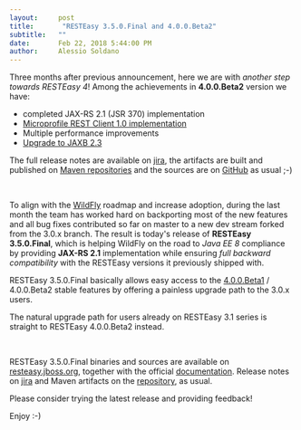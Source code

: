 ```yaml
---
layout:     post
title:       "RESTEasy 3.5.0.Final and 4.0.0.Beta2"
subtitle:   ""
date:       Feb 22, 2018 5:44:00 PM
author:     Alessio Soldano
---
```



                    



                    




Three months after previous announcement, here we are with _another step towards RESTEasy 4_! Among the achievements in **4.0.0.Beta2** version we have:

*   completed JAX-RS 2.1 (JSR 370) implementation
*   [Microprofile REST Client 1.0 implementation](https://issues.jboss.org/browse/RESTEASY-1795)
*   Multiple performance improvements
*   [Upgrade to JAXB 2.3](https://issues.jboss.org/browse/RESTEASY-1796)

The full release notes are available on [jira](https://issues.jboss.org/secure/ReleaseNote.jspa?version=12336052&amp;styleName=Text&amp;projectId=12310560&amp;Create=Create), the artifacts are built and published on [Maven repositories](http://repo1.maven.org/maven2/org/jboss/resteasy/resteasy-jaxrs-all/4.0.0.Beta2/) and the sources are on [GitHub](https://github.com/resteasy/Resteasy/tree/4.0.0.Beta2) as usual ;-)

 

To align with the [WildFly](http://wildfly.org/) roadmap and increase adoption, during the last month the team has worked hard on backporting most of the new features and all bug fixes contributed so far on master to a new dev stream forked from the 3.0.x branch. The result is today&#39;s release of **RESTEasy 3.5.0.Final**, which is helping WildFly on the road to _Java EE 8_ compliance by providing **JAX-RS 2.1** implementation while ensuring _full backward compatibility_ with the RESTEasy versions it previously shipped with.

RESTEasy 3.5.0.Final basically allows easy access to the [4.0.0.Beta1](https://developer.jboss.org/community/resteasy/blog/2017/11/13/resteasy-400beta1) / 4.0.0.Beta2 stable features by offering a painless upgrade path to the 3.0.x users.

The natural upgrade path for users already on RESTEasy 3.1 series is straight to RESTEasy 4.0.0.Beta2 instead.

 

RESTEasy 3.5.0.Final binaries and sources are available on [resteasy.jboss.org](http://resteasy.jboss.org/), together with the official [documentation](http://docs.jboss.org/resteasy/docs/3.5.0.Final/userguide/html/index.html). Release notes on [jira](https://issues.jboss.org/issues/?jql=project%20%3D%20RESTEASY%20AND%20fixVersion%20in%20(3.5.0.CR1%2C%203.5.0.Final)%20ORDER%20BY%20fixVersion%20DESC%2C%20type%20DESC) and Maven artifacts on the [repository](http://repo1.maven.org/maven2/org/jboss/resteasy/resteasy-jaxrs-all/3.5.0.Final/), as usual.

Please consider trying the latest release and providing feedback!

Enjoy :-)




                    




                    

                    


                

